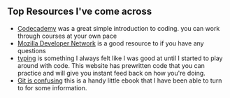 ## Top Resources I've come across
* [Codecademy](https://www.codecademy.com/) was a great simple introduction to coding. you can work through courses at your own pace
* [Mozilla Developer Network](https://developer.mozilla.org/en-US/) is a good resource to if you have any questions
* [typing](https://typing.io) is something I always felt like I was good at until I started to play around with code. This website has prewritten code that you can practice and will give you instant feed back on how you're doing.
* [Git is confusing](https://git-scm.com/book/en/v2) this is a handy little ebook that I have been able to turn to for some information.  
